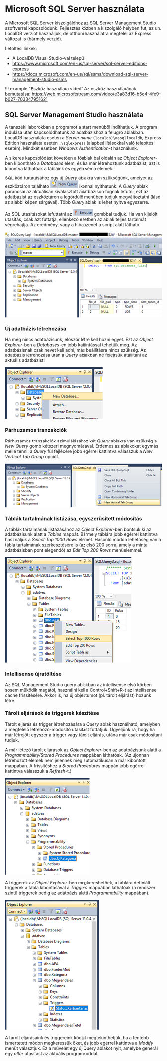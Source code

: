# Microsoft SQL Server használata

A Microsoft SQL Server kiszolgálóhoz az SQL Server Management Studio szoftverrel kapcsolódunk. Fejlesztés közben a kiszolgáló helyben fut, az un. LocalDB verziót használjuk, de otthoni használatra megfelel az Express változat is (bármely verzió).

Letöltési linkek:

- A LocalDB Visual Studio-val települ
- <https://www.microsoft.com/en-us/sql-server/sql-server-editions-express>
- <https://docs.microsoft.com/en-us/sql/ssms/download-sql-server-management-studio-ssms>

!!! example "Eszköz használata videó"
    Az eszköz használatának bemutatása: <https://web.microsoftstream.com/video/e3a83d16-b5c4-4fe9-b027-703347951621>

## SQL Server Management Studio használata

A tanszéki laborokban a programot a start menüből indíthatjuk. A program indulása után kapcsolódhatunk az adatbázishoz a felugró ablakban. LocalDB használata esetén a _Server name_ `(localdb)\mssqllocaldb`, Express Edition használata esetén `.\sqlexpress` (alapbeállításokkal való telepítés esetén). Mindkét esetben _Windows Authentication_-t használunk.

A sikeres kapcsolódást követően a főablak bal oldalán az _Object Explorer_-ben kibontható a _Databases_ elem, és ha már létrehoztunk adatbázist, azt is kibontva láthatóak a tábláink és egyéb séma elemek.

SQL kód futtatásához egy új _Query_ ablakra van szükségünk, amelyet az eszköztáron található ![Új lekérdezés gomb](./images/new-query-button.png) ikonnal nyithatunk. A _Query_ ablak parancsai az aktuálisan kiválasztott adatbázison fognak lefutni, ezt az adatbázist az eszköztáron a legördülő menüben tudjuk megváltoztatni (lásd az alábbi képen sárgával). Több _Query_ ablak is lehet nyitva egyszerre.

Az SQL utasításokat lefuttatni az ![Lekérdezés végrehajtása gomb](./images/execute-button.png) gombbal tudjuk. Ha van kijelölt utasítás, csak azt futtatja, ellenkező esetben az ablak teljes tartalmát végrehajtja. Az eredmény, vagy a hibaüzenet a script alatt látható.

![SQL Server Management Studio](./images/object-explorer-db-query.png)

### Új adatbázis létrehozása

Ha még nincs adatbázisunk, először létre kell hozni egyet. Ezt az _Object Explorer_-ben a _Databases_-en jobb kattintással tehetjük meg. Az adatbázisnak csak nevet kell adni, más beállításra nincs szükség. Az adatbázis létrehozása után a _Query_ ablakban ne felejtsük átállítani az aktuális adatbázist!

![Új adatbázis létrehozása](./images/uj-adatbazis.png)

### Párhuzamos tranzakciók

Párhuzamos tranzakciók szimulálásához két _Query_ ablakra van szükség a _New Query_ gomb kétszeri megnyomásával. Érdemes az ablakokat egymás mellé tenni: a _Query_ fül fejlécére jobb egérrel kattintva válasszuk a _New Vertical Tab Group_ opciót.

![Több query ablak egymás mellé rendezése](./images/query-window-tab-group.png)

### Táblák tartalmának listázása, egyszerűsített módosítás

A táblák tartalmának listázásához az _Object Explorer_-ben bontsuk ki az adatbázisunk alatt a _Tables_ mappát. Bármely táblára jobb egérrel kattintva használjuk a _Select Top 1000 Rows_ elemet. Hasonló módon lehetőség van a tábla tartalmának szerkesztésére is (az első 200 sorra, amely a minta adatbázisban pont elegendő) az _Edit Top 200 Rows_ menüelemmel.

![Tábla tartalmának gyors listázása](./images/select-top-1000.png)

### Intellisense újratöltése

Az SQL Management Studio query ablakban az intellisense első körben sosem működik magától, használni kell a Control+Shift+R-t az intellisense cache frissítésére. Akkor is, ha új objektumot (pl. tárolt eljárást) hozunk létre.

### Tárolt eljárások és triggerek készítése

Tárolt eljárás és trigger létrehozására a _Query_ ablak használható, amelyben a megfelelő létrehozó-módosító utasítást futtatjuk. Ügyeljünk rá, hogy ha már létrejött egyszer a trigger vagy tárolt eljárás, utána már csak módosítani tudjuk.

A már létező tárolt eljárások az _Object Explorer_-ben az adatbázisunk alatti a _Programmability/Stored Procedures_ mappában láthatóak. (Az újonnan létrehozott elemek nem jelennek meg automatikusan a már kibontott mappában. A frissítéshez a _Stored Procedures_ mappán jobb egérrel kattintva válasszuk a _Refresh_-t.)

![Tárolt eljárást](./images/tarolt-eljaras.png)

A triggerek az _Object Explorer_-ben megkereshetőek, a táblára definiált triggerek a tábla kibontásával a _Triggers_ mappában láthatóak (a rendszer szintű triggerek pedig az adatbázis alatti _Programmability_ mappában).

![Trigger](./images/trigger.png)

A tárolt eljárásaink és triggereink kódját megtekinthetjük, ha a fentebb ismertetett módon megkeressük őket, és jobb egérrel kattintva a _Modify_ menüt választjuk. Ez a művelet egy új Query ablakot nyit, amelybe generál egy _alter_ utasítást az aktuális programkóddal.
